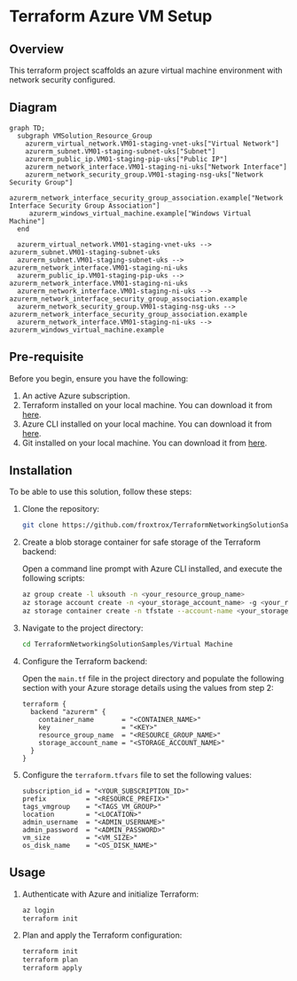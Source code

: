 # Terraform Azure VM Setup

## Overview
This terraform project scaffolds an azure virtual machine environment with network security configured.


## Diagram

```mermaid
graph TD;
  subgraph VMSolution_Resource_Group
    azurerm_virtual_network.VM01-staging-vnet-uks["Virtual Network"]
    azurerm_subnet.VM01-staging-subnet-uks["Subnet"]
    azurerm_public_ip.VM01-staging-pip-uks["Public IP"]
    azurerm_network_interface.VM01-staging-ni-uks["Network Interface"]
    azurerm_network_security_group.VM01-staging-nsg-uks["Network Security Group"]
    azurerm_network_interface_security_group_association.example["Network Interface Security Group Association"]
     azurerm_windows_virtual_machine.example["Windows Virtual Machine"]
  end

  azurerm_virtual_network.VM01-staging-vnet-uks --> azurerm_subnet.VM01-staging-subnet-uks
  azurerm_subnet.VM01-staging-subnet-uks --> azurerm_network_interface.VM01-staging-ni-uks
  azurerm_public_ip.VM01-staging-pip-uks --> azurerm_network_interface.VM01-staging-ni-uks
  azurerm_network_interface.VM01-staging-ni-uks --> azurerm_network_interface_security_group_association.example
  azurerm_network_security_group.VM01-staging-nsg-uks --> azurerm_network_interface_security_group_association.example
  azurerm_network_interface.VM01-staging-ni-uks --> azurerm_windows_virtual_machine.example
```

## Pre-requisite

Before you begin, ensure you have the following:

1. An active Azure subscription.
2. Terraform installed on your local machine. You can download it from [here](https://www.terraform.io/downloads.html).
3. Azure CLI installed on your local machine. You can download it from [here](https://docs.microsoft.com/en-us/cli/azure/install-azure-cli).
4. Git installed on your local machine. You can download it from [here](https://git-scm.com/downloads).

## Installation

To be able to use this solution, follow these steps:

1. Clone the repository:
    ```sh
    git clone https://github.com/froxtrox/TerraformNetworkingSolutionSamples.git
    ```

2. Create a blob storage container for safe storage of the Terraform backend:

    Open a command line prompt with Azure CLI installed, and execute the following scripts:
    ```sh
    az group create -l uksouth -n <your_resource_group_name>
    az storage account create -n <your_storage_account_name> -g <your_resource_group_name>
    az storage container create -n tfstate --account-name <your_storage_account_name>
    ```

3. Navigate to the project directory:
    ```sh
    cd TerraformNetworkingSolutionSamples/Virtual Machine
    ```

4. Configure the Terraform backend:

    Open the `main.tf` file in the project directory and populate the following section with your Azure storage details using the values from step 2:
    ```hcl
    terraform {
      backend "azurerm" {
        container_name       = "<CONTAINER_NAME>"
        key                  = "<KEY>"
        resource_group_name  = "<RESOURCE_GROUP_NAME>"
        storage_account_name = "<STORAGE_ACCOUNT_NAME>"
      }
    }
    ```
5. Configure the `terraform.tfvars` file to set the following values:

    ```hcl
    subscription_id = "<YOUR_SUBSCRIPTION_ID>"
    prefix          = "<RESOURCE_PREFIX>"
    tags_vmgroup    = "<TAGS_VM_GROUP>"
    location        = "<LOCATION>"
    admin_username  = "<ADMIN_USERNAME>"
    admin_password  = "<ADMIN_PASSWORD>"
    vm_size         = "<VM_SIZE>"
    os_disk_name    = "<OS_DISK_NAME>"
    ```

## Usage

1. Authenticate with Azure and initialize Terraform:
    ```sh
    az login
    terraform init
    ```

2. Plan and apply the Terraform configuration:
    ```sh
    terraform init
    terraform plan
    terraform apply
    ```
